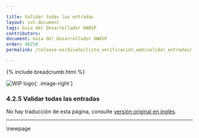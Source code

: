```yaml
---

title: Validar todas las entradas
layout: col-document
tags: Guía del Desarrollador OWASP
contributors:
document: Guía del Desarrollador OWASP
order: 46250
permalink: /release-es/diseño/lista_verificación_web/validar_entradas/

---
```


{% include breadcrumb.html %}

<style type="text/css">
.image-right {
  height: 180px;
  display: block;
  margin-left: auto;
  margin-right: auto;
  float: right;
}
</style>

![WIP logo](../../../assets/images/dg_wip.png "Trabajo en curso"){: .image-right }

### 4.2.5 Validar todas las entradas

No hay traducción de esta página, consulte [versión original en inglés][release060205].

----

[release060205]: https://github.com/OWASP/www-project-developer-guide/blob/main/release/06-design/02-web-app-checklist/05-validate-inputs.md

\newpage
